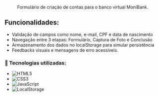 <p align="center">Formulário de criação de contas para o banco virtual MoniBank.</p>

## Funcionalidades: 
* Validação de campos como nome, e-mail, CPF e data de nascimento
* Navegação entre 3 etapas: Formulário, Captura de Foto e Conclusão
* Armazenamento dos dados no localStorage para simular persistência
* Feedbacks visuais e mensagens de erro acessíveis.

### 🚀 Tecnologias utilizadas:
- ![HTML5](https://img.shields.io/badge/-HTML5-E34F26?style=flat&logo=html5&logoColor=white) 
- ![CSS3](https://img.shields.io/badge/-CSS3-1572B6?style=flat&logo=css3&logoColor=white) 
- ![JavaScript](https://img.shields.io/badge/-JavaScript-F7DF1E?style=flat&logo=javascript&logoColor=black)  
- ![LocalStorage](https://img.shields.io/badge/-LocalStorage-000000?style=flat&logo=google-chrome&logoColor=white)
